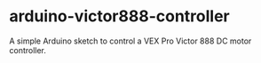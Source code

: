 arduino-victor888-controller
============================

A simple Arduino sketch to control a VEX Pro Victor 888 DC motor controller.
